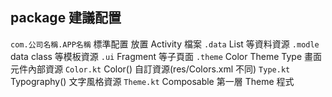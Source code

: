 ## package 建議配置

`com.公司名稱.APP名稱` 標準配置 放置 Activity 檔案
  `.data` List 等資料資源
  `.modle` data class 等模板資源
  `.ui` Fragment 等子頁面
    `.theme` Color Theme Type 畫面元件內部資源
      `Color.kt` Color() 自訂資源(res/Colors.xml 不同)
      `Type.kt` Typography() 文字風格資源
      `Theme.kt` Composable 第一層 Theme 程式